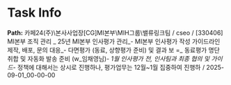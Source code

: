 # Task Info

**Path:** 카페24(주)\본사사업장\[CG]MI본부\MIH그룹\밸류링크팀 / cseo / [330406] MI본부 조직 관리 _ 25년 MI본부 인사평가 관리_- MI본부 인사평가 작성 가이드라인 제작, 배포, 문의 대응_- 다면평가 (동료, 상향평가 준비) 및 결과 보 =_ 동료평가 명단 취합 및 자동화 발송 준비 (w_임채영님)_- 1월 인사평가 전, 인사팀과 최종 협의 및 가이드_- 정책에 대해서는 상시로 진행하나, 평가업무는 12월~1월 집중하여 진행하 / 2025-09-01_00-00-00

